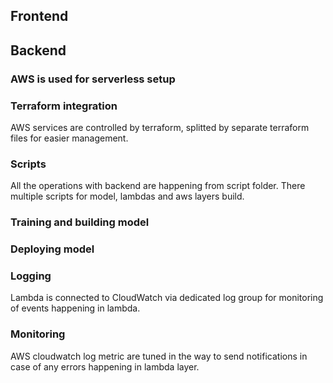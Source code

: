 ## Frontend
## Backend
### AWS is used for serverless setup
### Terraform integration
AWS services are controlled by terraform, splitted by separate terraform files for easier management.
### Scripts
All the operations with backend are happening from script folder.
There multiple scripts for model, lambdas and aws layers build.
### Training and building model
### Deploying model
### Logging
Lambda is connected to CloudWatch via dedicated log group for monitoring of events happening in lambda.
### Monitoring
AWS cloudwatch log metric are tuned in the way to send notifications in case of any errors happening in lambda layer. 